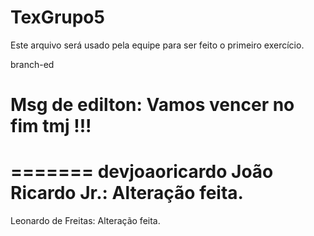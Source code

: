 # TexGrupo5

Este arquivo será usado pela equipe para ser feito o primeiro exercício. 

branch-ed

# Msg de edilton: Vamos vencer no fim tmj !!!
=======
devjoaoricardo
João Ricardo Jr.: Alteração feita.
=======
Leonardo de Freitas: Alteração feita.



